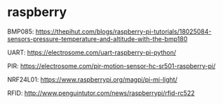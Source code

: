 # raspberry
BMP085: https://thepihut.com/blogs/raspberry-pi-tutorials/18025084-sensors-pressure-temperature-and-altitude-with-the-bmp180

UART: https://electrosome.com/uart-raspberry-pi-python/

PIR: https://electrosome.com/pir-motion-sensor-hc-sr501-raspberry-pi/

NRF24L01: https://www.raspberrypi.org/magpi/pi-mi-light/

RFID: http://www.penguintutor.com/news/raspberrypi/rfid-rc522
